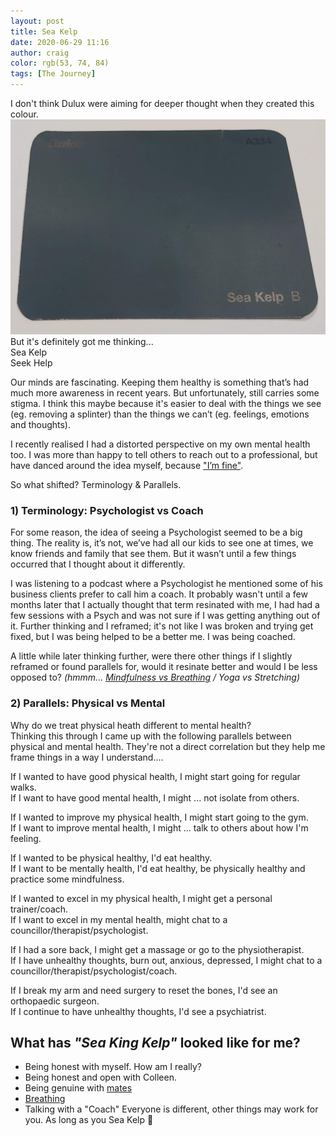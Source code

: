 ```yaml
---
layout: post
title: Sea Kelp
date: 2020-06-29 11:16
author: craig
color: rgb(53, 74, 84)
tags: [The Journey]
---
```


I don't think Dulux were aiming for deeper thought when they created this colour.  
![Dulux colour swatch of a colour named 'sea kelp'](/assets/img/posts/sea-kelp.jpg "Dulux colour 'sea kelp'")
But it's definitely got me thinking...  
Sea Kelp  
Seek Help  

Our minds are fascinating. Keeping them healthy is something that’s had much more awareness in recent years. But unfortunately, still carries some stigma. I think this maybe because it's easier to deal with the things we see (eg. removing a splinter) than the things we can’t (eg. feelings, emotions and thoughts). 

I recently realised I had a distorted perspective on my own mental health too. I was more than happy to tell others to reach out to a professional, but have danced around the idea myself, because ["I’m fine"](https://youtu.be/Lp7E973zozc). 

So what shifted? Terminology & Parallels.

### 1) Terminology: Psychologist vs Coach
For some reason, the idea of seeing a Psychologist seemed to be a big thing. The reality is, it’s not, we’ve had all our kids to see one at times, we know friends and family that see them. But it wasn’t until a few things occurred that I thought about it differently.

I was listening to a podcast where a Psychologist he mentioned some of his business clients prefer to call him a coach. It probably wasn't until a few months later that I actually thought that term resinated with me, I had had a few sessions with a Psych and was not sure if I was getting anything out of it. Further thinking and I reframed; it's not like I was broken and trying get fixed, but I was being helped to be a better me. I was being coached.

A little while later thinking further, were there other things if I slightly reframed or found parallels for, would it resinate better and would I be less opposed to? *(hmmm... [Mindfulness vs Breathing](/2020/06/28/breathing-hdydi-part-6)  / Yoga vs Stretching)*

### 2) Parallels: Physical vs Mental
Why do we treat physical heath different to mental health?    
Thinking this through I came up with the following parallels between physical and mental health. They're not a direct correlation but they help me frame things in a way I understand....

If I wanted to have good physical health, I might start going for regular walks.  
If I want to have good mental health, I might ... not isolate from others.

If I wanted to improve my physical health, I might start going to the gym.  
If I want to improve mental health, I might ... talk to others about how I'm feeling.
    
If I wanted to be physical healthy, I'd eat healthy.  
If I want to be mentally health, I'd eat healthy, be physically healthy and practice some mindfulness.
	
If I wanted to excel in my physical health, I might get a personal trainer/coach.  
If I want to excel in my mental health, might chat to a councillor/therapist/psychologist.
	
If I had a sore back, I might get a massage or go to the physiotherapist.  
If I have unhealthy thoughts, burn out, anxious, depressed, I might chat to a councillor/therapist/psychologist/coach.
	
If I break my arm and need surgery to reset the bones, I'd see an orthopaedic surgeon.   
If I continue to have unhealthy thoughts, I'd see a psychiatrist.

## What has *"Sea King Kelp"* looked like for me?
* Being honest with myself. How am I really?
* Being honest and open with Colleen.
* Being genuine with [mates](/2017/08/16/mates-how-do-you-do-it-part-3)
* [Breathing](/2020/06/28/breathing-hdydi-part-6)
* Talking with a "Coach"
Everyone is different, other things may work for you. As long as you Sea Kelp 🙂  

